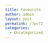 ```yaml
---
title: Favourite
author: admin
layout: post
permalink: /?p=72
categories:
  - Uncategorized
---
```

&nbsp;

<img class="ngg_displayed_gallery mceItem" alt="" src="http://www.pratikshakayastha.com/nextgen-attach_to_post/preview/id--74" />
